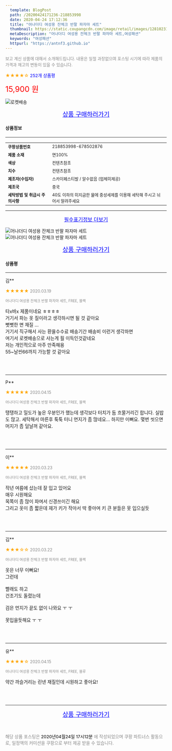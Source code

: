 ```yaml
---
  template: BlogPost
  path: /20200424171236-218853998
  date: 2020-04-24 17:12:36
  title: "어나더디 여성용 잔체크 반팔 파자마 세트"
  thumbnail: https://static.coupangcdn.com/image/retail/images/12810231941377-e963788a-0225-457f-a184-c4d133e6438f.jpg
  metaDescription: "어나더디 여성용 잔체크 반팔 파자마 세트,여성패션"
  keywords: "여성패션"
  httpurl: "https://antnf3.github.io"
---
```

  
<span style="color: #888;font-size:0.8rem">보고 계신 상품에 대해서 소개해드립니다.
내용은 일절 과장없으며 포스팅 시기에 따라 제품의 가격과 재고의 변동이 있을 수 있습니다.</span>
  
<span style="color: orange;">★★★★☆</span> <span style="color: blue;font-size: 0.85rem;">252개 상품평</span>

<span style="font-size: 0.9rem"></span> 

<span style="color: red;font-size: 1.5rem;">15,900 원</span>

![로켓배송](https://postfiles.pstatic.net/MjAyMDA0MTBfMjcz/MDAxNTg2NDQ1OTAwMDc5.1T-Iy6-X12_V8iyof2OtSqUCu6urPUUOnjG41kbMy_kg.c1eqxaGayJ1XX0TGV24QXbZg9dvQ9C_dYZx39G_Z7Wog.PNG.cigshop2/rocket_logo.png?type=w773)

<p align="center"><a href="http://me2.do/GXhG5X33" style="font-size: 1.2rem; color: blue;">상품 구매하러가기</a></p>

#### 상품정보

---

|                  |                       |
| ---------------- | --------------------- |
| **<span style="font-size:0.8rem;">쿠팡상품번호</span>** | <span style="font-size:0.8rem;">218853998-678502876</span> |
| **<span style="font-size:0.8rem;">제품 소재</span>**    | <span style="font-size:0.8rem;">면100%</span>        |
| **<span style="font-size:0.8rem;">색상</span>**    | <span style="font-size:0.8rem;">컨텐츠참조</span>        |
| **<span style="font-size:0.8rem;">치수</span>**    | <span style="font-size:0.8rem;">컨텐츠참조</span>        |
| **<span style="font-size:0.8rem;">제조자(수입자)</span>**    | <span style="font-size:0.8rem;">스카이페스티발 / 알수없음 (업체미제공)</span>        |
| **<span style="font-size:0.8rem;">제조국</span>**    | <span style="font-size:0.8rem;">중국</span>        |
| **<span style="font-size:0.8rem;">세탁방법 및 취급시 주의사항</span>**    | <span style="font-size:0.8rem;">40도 이하의 미지금한 물에 중성세제를 이용해 세탁해 주시고 뉘어서 말려주세요</span>        |




---

<p align="center"><a href="http://me2.do/GXhG5X33" style="font-size: 1rem; color: blue;">필수표기정보 더보기</a></p>

![어나더디 여성용 잔체크 반팔 파자마 세트](http://thumbnail8.coupangcdn.com/thumbnails/remote/q89/image/product/content/vendorItem/2019/09/23/678502876/d749c72b-7a2d-4948-978e-74676f22c782.jpg)
![어나더디 여성용 잔체크 반팔 파자마 세트](http://thumbnail10.coupangcdn.com/thumbnails/remote/q89/image/retail/images/321234716317860-2cbb1efa-cb6d-4dd8-b9ab-f37b2c56f77d.jpg)

<p align="center"><a href="http://me2.do/GXhG5X33" style="font-size: 1.2rem; color: blue;">상품 구매하러가기</a></p>

#### 상품평
  
---
  
김**
    
<span style="color: orange;">★★★★★</span> <span style="font-size:0.8rem;color: #888;">2020.03.19</span>
    
<span style="color: #888;font-size:0.7rem">어나더디 여성용 잔체크 반팔 파자마 세트, FREE, 블랙</span>
    

    
<span style="font-size: 0.9rem;">타x바x 제품이네요 ㅎㅎㅎㅎ <br/>거기서 파는 옷 질이라고 생각하시면 될 것 같아요 <br/>뻣뻣한 면 재질 ... <br/>거기서 직구해서 사는 환율수수료 배송기간 배송비 이런거 생각하면<br/>여기서 로켓배송으로 사는게 훨 이득인것같네요 <br/>저는 개인적으로 아주 만족해용 <br/>55~날씬66까지 가능할 것 같아요</span>
    
<br>
<br>

---
  
P**
    
<span style="color: orange;">★★★★★</span> <span style="font-size:0.8rem;color: #888;">2020.04.15</span>
    
<span style="color: #888;font-size:0.7rem">어나더디 여성용 잔체크 반팔 파자마 세트, FREE, 블랙</span>
    

    
<span style="font-size: 0.9rem;">탱탱하고 밀도가 높은 우분인가 했는데 생각보다 터치가 돔 흐물거리긴 합니다. 실밥도 많고. 세탁해서 마른후 툭툭 터니 먼지가 좀 많네요... 하지만 이뻐요. 몇번 씻으면 머지가 좀 덜날꺼 같아요.</span>
    
<br>
<br>

---
  
이**
    
<span style="color: orange;">★★★★★</span> <span style="font-size:0.8rem;color: #888;">2020.03.23</span>
    
<span style="color: #888;font-size:0.7rem">어나더디 여성용 잔체크 반팔 파자마 세트, FREE, 블랙</span>
    

    
<span style="font-size: 0.9rem;">작년 여름에 샀는데 잘 입고 있어요 <br/>매우 시원해요<br/>목쪽이 좀 많이 파여서 신경쓰이긴 해요<br/>그리고 옷이 좀 짧은데 제가 키가 작아서 딱 좋아여 키 큰 분들은 못 입으실듯</span>
    
<br>
<br>

---
  
김**
    
<span style="color: orange;">★★★☆☆</span> <span style="font-size:0.8rem;color: #888;">2020.03.22</span>
    
<span style="color: #888;font-size:0.7rem">어나더디 여성용 잔체크 반팔 파자마 세트, FREE, 블랙</span>
    

    
<span style="font-size: 0.9rem;">옷은 너무 이뻐요!<br/>그런데<br/><br/>빨래도 하고<br/>건조기도 돌렸는데<br/><br/>검은 먼지가 끝도 없이 나와요 ㅜ ㅜ<br/><br/>못입을듯해요 ㅜ ㅜ</span>
    
<br>
<br>

---
  
유**
    
<span style="color: orange;">★★★★☆</span> <span style="font-size:0.8rem;color: #888;">2020.04.15</span>
    
<span style="color: #888;font-size:0.7rem">어나더디 여성용 잔체크 반팔 파자마 세트, FREE, 블루</span>
    

    
<span style="font-size: 0.9rem;">약간 까슬거리는 린넨 재질인데 시원하고 좋아요!</span>
    
<br>
<br>


  
---
  
<p align="center"><a href="http://me2.do/GXhG5X33" style="font-size: 1.2rem; color: blue;">상품 구매하러가기</a></p>
  
<br>
  
<span style="font-size: 0.85rem; color: #888;">해당 상품 포스팅은 <span style="color: #000;"> 2020년04월24일 17시12분 </span> 에 작성되었으며 쿠팡 파트너스 활동으로, 일정액의 커미션을 쿠팡으로 부터 제공 받을 수 있습니다.</span>